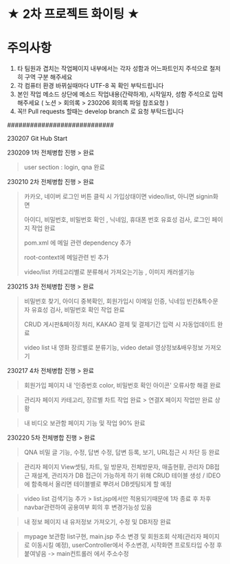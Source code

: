 # ★ 2차 프로젝트 화이팅 ★

# 주의사항
1. 타 팀원과 겹치는 작업페이지 내부에서는 각자 성함과 어느파트인지 주석으로 철저히 구역 구분 해주세요
2. 각 컴퓨터 환경 바뀌실때마다 UTF-8 꼭 확인 부탁드립니다
3. 본인 작업 메소드 상단에 메소드 작업내용(간략하게), 시작일자, 성함 주석으로 입력해주세요 ( 노션 > 회의록 > 230206 회의록 파일 참조요청 )
4. 꼭!! Pull requests 할때는 develop branch 로 요청 부탁드립니다

############################

230207 Git Hub Start

230209 1차 전체병합 진행 > 완료
> user section : login, qna 완료
  
230210 2차 전체병합 진행 > 완료
> 카카오, 네이버 로그인 버튼 클릭 시 가입상태이면 video/list, 아니면 signin화면
> 
> 아이디, 비밀번호, 비밀번호 확인 , 닉네임, 휴대폰 번호 유효성 검사, 로그인 페이지 작업 완료
> 
> pom.xml 에 메일 관련 dependency 추가
> 
> root-context에 메일관련 빈 추가
> 
> video/list 카테고리별로 분류해서 가져오는기능 , 이미지 캐러셀기능
  
230215 3차 전체병합 진행 > 완료
> 비밀번호 찾기, 아이디 중복확인, 회원가입시 이메일 인증, 닉네임 빈칸&특수문자 유효성 검사, 비밀번호 확인 작업 완료
> 
> CRUD 게시판&페이징 처리, KAKAO 결제 및 결제기간 입력 시 자동업데이트 완료
> 
> video list 내 영화 장르별로 분류기능, video detail 영상정보&배우정보 가져오기 

230217 4차 전체병합 진행 > 완료
> 회원가입 페이지 내 '인증번호 color, 비밀번호 확인 아이콘' 오류사항 해결 완료

> 관리자 페이지 카테고리, 장르별 차트 작업 완료 > 연결X 페이지 작업만 완료 상황

> 내 비디오 보관함 페이지 기능 및 작업 90% 완료

230220 5차 전체병합 진행 > 완료
> QNA 비밀 글 기능, 수정, 답변 수정, 답변 등록, 보기, URL접근 시 차단 등 완료

> 관리자 페이지 View셋팅, 차트, 일 방문자, 전체방문자, 매출현황, 관리자 DB접근 재설계, 관리자가 DB 접근이 가능하게 하기 위해 CRUD 테이블 생성 / IDEO에 함축해서 올리면 테이블별로 뿌려서 DB셋팅되게 할 예정

> video list 검색기능 추가 > list.jsp에서만 적용되기때문에 1차 종료 후 차후 navbar관련하여 공용여부 회의 후 변경가능성 있음

> 내 정보 페이지 내 유저정보 가져오기, 수정 및 DB저장 완료

> mypage 보관함 list구현, main.jsp 주소 변경 및 회원조회 삭제(관리자 페이지로 이동시킬 예정), userController에서 주소변경, 시작화면 프로토타입 수정 후 붙여넣음 -> main컨트롤러 에서 주소수정
